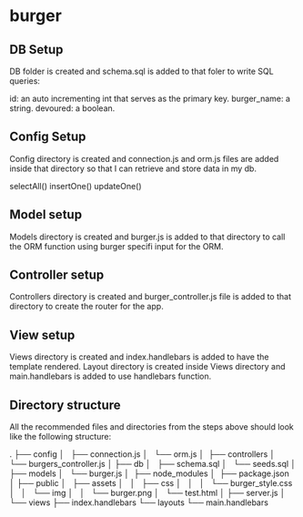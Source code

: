# burger

## DB Setup

DB folder is created and schema.sql is added to that foler to write SQL queries:


id: an auto incrementing int that serves as the primary key.
burger_name: a string.
devoured: a boolean.


## Config Setup

Config directory is created and connection.js and orm.js files are added inside that directory so that I can retrieve and store data in my db.

selectAll()
insertOne()
updateOne()


## Model setup

Models directory is created and burger.js is added to that directory to call the ORM function using burger specifi input for the ORM.


## Controller setup

Controllers directory is created and burger_controller.js file is added to that directory to create the router for the app.


## View setup

Views directory is created and index.handlebars is added to have the template rendered. 
Layout directory is created inside Views directory and main.handlebars is added to use handlebars function.


## Directory structure

All the recommended files and directories from the steps above should look like the following structure:

.
├── config
│   ├── connection.js
│   └── orm.js
│ 
├── controllers
│   └── burgers_controller.js
│
├── db
│   ├── schema.sql
│   └── seeds.sql
│
├── models
│   └── burger.js
│ 
├── node_modules
│ 
├── package.json
│
├── public
│   ├── assets
│   │   ├── css
│   │   │   └── burger_style.css
│   │   └── img
│   │       └── burger.png
│   └── test.html
│
├── server.js
│
└── views
    ├── index.handlebars
    └── layouts
        └── main.handlebars
